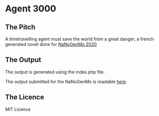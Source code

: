 # Agent 3000

## The Pitch

A timetravelling agent must save the world from a great danger, a french generated novel done for [NaNoGenMo 2020](https://github.com/NaNoGenMo/2020/issues/51)

## The Output

The output is generated using the index.php file.

The output submitted for the NaNoGenMo is readable [here](http://louphole.com/divers/agent-3000/output.html).

## The Licence

MIT Licence